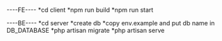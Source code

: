 ----FE----
*cd client
*npm run build
*npm run start

----BE----
*cd server
*create db
*copy env.example and put db name in DB_DATABASE
*php artisan migrate
*php artisan serve
